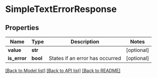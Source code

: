 # SimpleTextErrorResponse

## Properties
Name | Type | Description | Notes
------------ | ------------- | ------------- | -------------
**value** | **str** |  | [optional] 
**is_error** | **bool** | States if an error has occurred | [optional] 

[[Back to Model list]](../README.md#documentation-for-models) [[Back to API list]](../README.md#documentation-for-api-endpoints) [[Back to README]](../README.md)

